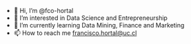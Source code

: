 - 👋 Hi, I’m @fco-hortal
- 👀 I’m interested in Data Science and Entrepreneurship
- 🌱 I’m currently learning Data Mining, Finance and Marketing
- 📫 How to reach me francisco.hortal@uc.cl


<!---
fco-hortal/fco-hortal is a ✨ special ✨ repository because its `README.md` (this file) appears on your GitHub profile.
You can click the Preview link to take a look at your changes.
--->
